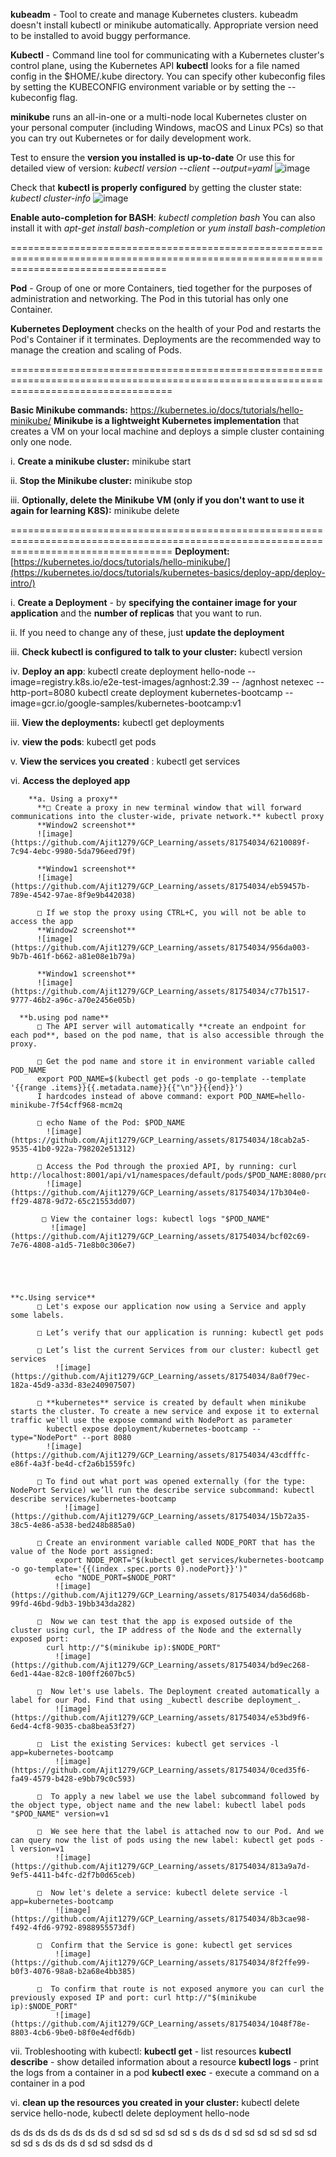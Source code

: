 **kubeadm** - Tool to create and manage Kubernetes clusters. kubeadm doesn't install kubectl or minikube automatically. Appropriate version need to be installed 
to avoid buggy performance.

**Kubectl** - Command line tool for communicating with a Kubernetes cluster's control plane, using the Kubernetes API
**kubectl** looks for a file named config in the $HOME/.kube directory. You can specify other kubeconfig files by setting the KUBECONFIG environment variable or 
  by setting the --kubeconfig flag.

**minikube** runs an all-in-one or a multi-node local Kubernetes cluster on your personal computer (including Windows, macOS and Linux PCs) so that you can try out
Kubernetes or for daily development work.

Test to ensure the **version you installed is up-to-date** Or use this for detailed view of version: *kubectl version --client --output=yaml*
    ![image](https://github.com/Ajit1279/GCP_Learning/assets/81754034/f58608f2-4e8b-4808-b34e-f43c10169595)

Check that **kubectl is properly configured** by getting the cluster state: *kubectl cluster-info*
  ![image](https://github.com/Ajit1279/GCP_Learning/assets/81754034/b70fdff7-4107-4fa7-ad0b-11d932dbdadb)

**Enable auto-completion for BASH**: *kubectl completion bash* You can also install it with *apt-get install bash-completion* or *yum install bash-completion*

=======================================================================================================================================

**Pod** - Group of one or more Containers, tied together for the purposes of administration and networking. The Pod in this tutorial has only one
Container. 

**Kubernetes Deployment** checks on the health of your Pod and restarts the Pod's Container if it terminates. Deployments are the recommended way to manage
the creation and scaling of Pods.

========================================================================================================================================

**Basic Minikube commands:** https://kubernetes.io/docs/tutorials/hello-minikube/ 
  **Minikube is a lightweight Kubernetes implementation** that creates a VM on your local machine and deploys a simple cluster containing only one node.

   i. **Create a minikube cluster:** minikube start
  
  ii. **Stop the Minikube cluster:** minikube stop
  
  iii. **Optionally, delete the Minikube VM (only if you don't want to use it again for learning K8S):** minikube delete

========================================================================================================================================
**Deployment:** [https://kubernetes.io/docs/tutorials/hello-minikube/](https://kubernetes.io/docs/tutorials/kubernetes-basics/deploy-app/deploy-intro/) 

   i. **Create a Deployment** - by **specifying the container image for your application** and the **number of replicas** that you want to run. 
  
  ii. If you need to change any of these, just **update the deployment**
  
  iii. **Check kubectl is configured to talk to your cluster:** kubectl version 

  iv. **Deploy an app**: kubectl create deployment hello-node --image=registry.k8s.io/e2e-test-images/agnhost:2.39 -- /agnhost netexec --http-port=8080
                         kubectl create deployment kubernetes-bootcamp --image=gcr.io/google-samples/kubernetes-bootcamp:v1
  
  iii. **View the deployments:** kubectl get deployments
  
  iv. **view the pods**: kubectl get pods
  
  v. **View the services you created** : kubectl get services

  vi. **Access the deployed app**

        **a. Using a proxy**      
          **□ Create a proxy in new terminal window that will forward communications into the cluster-wide, private network.** kubectl proxy 
          **Window2 screenshot**
          ![image](https://github.com/Ajit1279/GCP_Learning/assets/81754034/6210089f-7c94-4ebc-9980-5da796eed79f)

          **Window1 screenshot**
          ![image](https://github.com/Ajit1279/GCP_Learning/assets/81754034/eb59457b-789e-4542-97ae-8f9e9b442038)

          □ If we stop the proxy using CTRL+C, you will not be able to access the app
          **Window2 screenshot**
          ![image](https://github.com/Ajit1279/GCP_Learning/assets/81754034/956da003-9b7b-461f-b662-a81e08e1b79a)

          **Window1 screenshot**
          ![image](https://github.com/Ajit1279/GCP_Learning/assets/81754034/c77b1517-9777-46b2-a96c-a70e2456e05b)

      **b.using pod name**
          □ The API server will automatically **create an endpoint for each pod**, based on the pod name, that is also accessible through the proxy.
          
          □ Get the pod name and store it in environment variable called POD_NAME
          export POD_NAME=$(kubectl get pods -o go-template --template '{{range .items}}{{.metadata.name}}{{"\n"}}{{end}}')
          I hardcodes instead of above command: export POD_NAME=hello-minikube-7f54cff968-mcm2q

          □ echo Name of the Pod: $POD_NAME
            ![image](https://github.com/Ajit1279/GCP_Learning/assets/81754034/18cab2a5-9535-41b0-922a-798202e51312)
          
          □ Access the Pod through the proxied API, by running: curl http://localhost:8001/api/v1/namespaces/default/pods/$POD_NAME:8080/proxy/
            ![image](https://github.com/Ajit1279/GCP_Learning/assets/81754034/17b304e0-ff29-4878-9d72-65c21553dd07)

           □ View the container logs: kubectl logs "$POD_NAME"
             ![image](https://github.com/Ajit1279/GCP_Learning/assets/81754034/bcf02c69-7e76-4808-a1d5-71e8b0c306e7)

           



    **c.Using service**
          □ Let's expose our application now using a Service and apply some labels.
          
          □ Let’s verify that our application is running: kubectl get pods

          □ Let’s list the current Services from our cluster: kubectl get services
              ![image](https://github.com/Ajit1279/GCP_Learning/assets/81754034/8a0f79ec-182a-45d9-a33d-83e240907507)

          □ **kubernetes** service is created by default when minikube starts the cluster. To create a new service and expose it to external traffic we'll use the expose command with NodePort as parameter
            kubectl expose deployment/kubernetes-bootcamp --type="NodePort" --port 8080
            ![image](https://github.com/Ajit1279/GCP_Learning/assets/81754034/43cdfffc-e86f-4a3f-be4d-cf2a6b1559fc)

          □ To find out what port was opened externally (for the type: NodePort Service) we’ll run the describe service subcommand: kubectl describe services/kubernetes-bootcamp
                ![image](https://github.com/Ajit1279/GCP_Learning/assets/81754034/15b72a35-38c5-4e86-a538-bed248b885a0)

          □ Create an environment variable called NODE_PORT that has the value of the Node port assigned:
              export NODE_PORT="$(kubectl get services/kubernetes-bootcamp -o go-template='{{(index .spec.ports 0).nodePort}}')"
              echo "NODE_PORT=$NODE_PORT"
              ![image](https://github.com/Ajit1279/GCP_Learning/assets/81754034/da56d68b-99fd-46bd-9db3-19bb343da282)

          □  Now we can test that the app is exposed outside of the cluster using curl, the IP address of the Node and the externally exposed port:
            curl http://"$(minikube ip):$NODE_PORT"
              ![image](https://github.com/Ajit1279/GCP_Learning/assets/81754034/bd9ec268-6ed1-44ae-82c8-100ff2607bc5)

          □  Now let's use labels. The Deployment created automatically a label for our Pod. Find that using _kubectl describe deployment_.
              ![image](https://github.com/Ajit1279/GCP_Learning/assets/81754034/e53bd9f6-6ed4-4cf8-9035-cba8bea53f27)

          □  List the existing Services: kubectl get services -l app=kubernetes-bootcamp
              ![image](https://github.com/Ajit1279/GCP_Learning/assets/81754034/0ced35f6-fa49-4579-b428-e9bb79c0c593)

          □  To apply a new label we use the label subcommand followed by the object type, object name and the new label: kubectl label pods "$POD_NAME" version=v1

          □  We see here that the label is attached now to our Pod. And we can query now the list of pods using the new label: kubectl get pods -l version=v1
              ![image](https://github.com/Ajit1279/GCP_Learning/assets/81754034/813a9a7d-9ef5-4411-b4fc-d2f7b0d65ceb)

          □  Now let's delete a service: kubectl delete service -l app=kubernetes-bootcamp   
              ![image](https://github.com/Ajit1279/GCP_Learning/assets/81754034/8b3cae98-f492-4fd6-9792-8988955573df)

          □  Confirm that the Service is gone: kubectl get services
              ![image](https://github.com/Ajit1279/GCP_Learning/assets/81754034/8f2ffe99-b0f3-4076-98a8-b2a68e4bb385)

          □  To confirm that route is not exposed anymore you can curl the previously exposed IP and port: curl http://"$(minikube ip):$NODE_PORT" 
              ![image](https://github.com/Ajit1279/GCP_Learning/assets/81754034/1048f78e-8803-4cb6-9be0-b8f0e4edf6db)

          

  vii. Trobleshooting with kubectl:
        **kubectl get** - list resources
        **kubectl describe** - show detailed information about a resource
        **kubectl logs** - print the logs from a container in a pod
        **kubectl exec** - execute a command on a container in a pod
  
  vi. **clean up the resources you created in your cluster:** kubectl delete service hello-node, kubectl delete deployment hello-node

ds
ds
ds
ds
ds
ds
ds
ds
d
sd
sd
sd
sd
sd
sd
s
ds
ds
d
sd
sd
sd
sd
sd
sd
sd
sd
sd
s
ds
ds
ds
d
sd
sd
sdsd
ds
d
